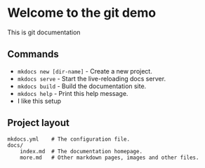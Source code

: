 # Welcome to the git demo

This is git documentation

## Commands

* `mkdocs new [dir-name]` - Create a new project.
* `mkdocs serve` - Start the live-reloading docs server.
* `mkdocs build` - Build the documentation site.
* `mkdocs help` - Print this help message.
* I like this setup

## Project layout

    mkdocs.yml    # The configuration file.
    docs/
        index.md  # The documentation homepage.
        more.md   # Other markdown pages, images and other files.
